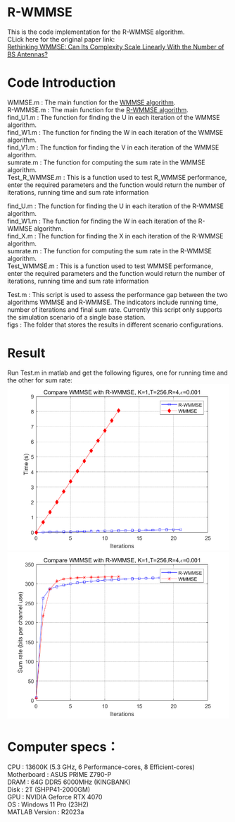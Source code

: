 # R-WMMSE
This is the code implementation for the R-WMMSE algorithm.  
CLick here for the original paper link:  
[Rethinking WMMSE: Can Its Complexity Scale Linearly With the Number of BS Antennas?](https://ieeexplore.ieee.org/document/10054084/)  
# Code Introduction
WMMSE.m : The main function for the [WMMSE algorithm](https://ieeexplore.ieee.org/document/5756489/).  
R-WMMSE.m : The main function for the [R-WMMSE algorithm](https://ieeexplore.ieee.org/document/10054084/).    
find_U1.m : The function for finding the U in each iteration of the WMMSE algorithm.  
find_W1.m : The function for finding the W in each iteration of the WMMSE algorithm.  
find_V1.m : The function for finding the V in each iteration of the WMMSE algorithm.  
sumrate.m : The function for computing the sum rate in the WMMSE algorithm.  
Test_R_WMMSE.m : This is a function used to test R_WMMSE performance, enter the required parameters and the function would return the number of iterations, running time and sum rate information  

find_U.m : The function for finding the U in each iteration of the R-WMMSE algorithm.  
find_W1.m : The function for finding the W in each iteration of the R-WMMSE algorithm.  
find_X.m : The function for finding the X in each iteration of the R-WMMSE algorithm.  
sumrate.m : The function for computing the sum rate in the R-WMMSE algorithm.  
Test_WMMSE.m : This is a function used to test WMMSE performance, enter the required parameters and the function would return the number of iterations, running time and sum rate information  

Test.m : This script is used to assess the performance gap between the two algorithms WMMSE and R-WMMSE. The indicators include running time, number of iterations and final sum rate. Currently this script only supports the simulation scenario of a single base station.  
figs : The folder that stores the results in different scenario configurations.  
# Result
Run Test.m in matlab and get the following figures, one for running time and the other for sum rate:  
![Running time comparison](/figs/result1.png)  
![Sum rate comparison](/figs/result2.png)  

# Computer specs：
CPU : 13600K (5.3 GHz, 6 Performance-cores, 8 Efficient-cores)    
Motherboard : ASUS PRIME Z790-P    
DRAM : 64G DDR5 6000MHz (KINGBANK)     
Disk : 2T (SHPP41-2000GM)    
GPU : NVIDIA Geforce RTX 4070      
OS : Windows 11 Pro (23H2)    
MATLAB Version : R2023a    


